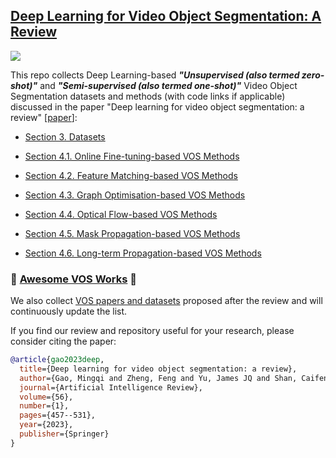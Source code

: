 ## [Deep Learning for Video Object Segmentation: A Review](https://link.springer.com/content/pdf/10.1007/s10462-022-10176-7.pdf)

![](https://img.shields.io/github/last-commit/gaomingqi/VOS-Review?style=flat-square&colorB=abcdef)

This repo collects Deep Learning-based ***"Unsupervised (also termed zero-shot)"*** and ***"Semi-supervised (also termed one-shot)"*** Video Object Segmentation datasets and methods (with code links if applicable) discussed in the paper "Deep learning for video object segmentation: a review" [[paper](https://link.springer.com/content/pdf/10.1007/s10462-022-10176-7.pdf)]:  

- [Section 3. Datasets](https://github.com/gaomingqi/VOS-Review/blob/master/Sections/Section_3_Datasets.md)

- [Section 4.1. Online Fine-tuning-based VOS Methods](https://github.com/gaomingqi/VOS-Review/blob/master/Sections/Section_4_1_Online_methods.md)

- [Section 4.2. Feature Matching-based VOS Methods](https://github.com/gaomingqi/VOS-Review/blob/master/Sections/Section_4_2_Matching_methods.md)

- [Section 4.3. Graph Optimisation-based VOS Methods](https://github.com/gaomingqi/VOS-Review/blob/master/Sections/Section_4_3_Graph_methods.md)

- [Section 4.4. Optical Flow-based VOS Methods](https://github.com/gaomingqi/VOS-Review/blob/master/Sections/Section_4_4_Optical_flow_methods.md)

- [Section 4.5. Mask Propagation-based VOS Methods](https://github.com/gaomingqi/VOS-Review/blob/master/Sections/Section_4_5_Mask_Prop_methods.md)

- [Section 4.6. Long-term Propagation-based VOS Methods](https://github.com/gaomingqi/VOS-Review/blob/master/Sections/Section_4_6_Long_Prop.md)

### :star2: [Awesome VOS Works](https://github.com/gaomingqi/awesome-video-object-segmentation) :star2:

We also collect [VOS papers and datasets](https://github.com/gaomingqi/awesome-video-object-segmentation) proposed after the review and will continuously update the list. 

If you find our review and repository useful for your research, please consider citing the paper:

```bibtex
@article{gao2023deep,
  title={Deep learning for video object segmentation: a review},
  author={Gao, Mingqi and Zheng, Feng and Yu, James JQ and Shan, Caifeng and Ding, Guiguang and Han, Jungong},
  journal={Artificial Intelligence Review},
  volume={56},
  number={1},
  pages={457--531},
  year={2023},
  publisher={Springer}
}
```
